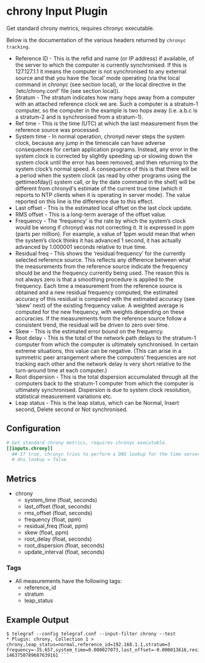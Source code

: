 # chrony Input Plugin

Get standard chrony metrics, requires chronyc executable.

Below is the documentation of the various headers returned by `chronyc
tracking`.

- Reference ID - This is the refid and name (or IP address) if available, of the
server to which the computer is currently synchronised. If this is 127.127.1.1
it means the computer is not synchronised to any external source and that you
have the ‘local’ mode operating (via the local command in chronyc (see section
local), or the local directive in the ‘/etc/chrony.conf’ file (see section
local)).
- Stratum - The stratum indicates how many hops away from a computer with an
attached reference clock we are. Such a computer is a stratum-1 computer, so the
computer in the example is two hops away (i.e. a.b.c is a stratum-2 and is
synchronised from a stratum-1).
- Ref time - This is the time (UTC) at which the last measurement from the
reference source was processed.
- System time - In normal operation, chronyd never steps the system clock,
because any jump in the timescale can have adverse consequences for certain
application programs.  Instead, any error in the system clock is corrected by
slightly speeding up or slowing down the system clock until the error has been
removed, and then returning to the system clock’s normal speed. A consequence of
this is that there will be a period when the system clock (as read by other
programs using the gettimeofday() system call, or by the date command in the
shell) will be different from chronyd's estimate of the current true time (which
it reports to NTP clients when it is operating in server mode). The value
reported on this line is the difference due to this effect.
- Last offset - This is the estimated local offset on the last clock update.
- RMS offset - This is a long-term average of the offset value.
- Frequency - The ‘frequency’ is the rate by which the system’s clock would be
wrong if chronyd was not correcting it. It is expressed in ppm (parts per
million).  For example, a value of 1ppm would mean that when the system’s clock
thinks it has advanced 1 second, it has actually advanced by 1.000001 seconds
relative to true time.
- Residual freq - This shows the ‘residual frequency’ for the currently selected
reference source. This reflects any difference between what the measurements
from the reference source indicate the frequency should be and the frequency
currently being used.  The reason this is not always zero is that a smoothing
procedure is applied to the frequency. Each time a measurement from the
reference source is obtained and a new residual frequency computed, the
estimated accuracy of this residual is compared with the estimated accuracy (see
‘skew’ next) of the existing frequency value. A weighted average is computed for
the new frequency, with weights depending on these accuracies. If the
measurements from the reference source follow a consistent trend, the residual
will be driven to zero over time.
- Skew - This is the estimated error bound on the frequency.
- Root delay - This is the total of the network path delays to the stratum-1
computer from which the computer is ultimately synchronised. In certain extreme
situations, this value can be negative. (This can arise in a symmetric peer
arrangement where the computers’ frequencies are not tracking each other and the
network delay is very short relative to the turn-around time at each computer.)
- Root dispersion - This is the total dispersion accumulated through all the
computers back to the stratum-1 computer from which the computer is ultimately
synchronised.  Dispersion is due to system clock resolution, statistical
measurement variations etc.
- Leap status - This is the leap status, which can be Normal, Insert second,
Delete second or Not synchronised.

## Configuration

```toml @sample.conf
# Get standard chrony metrics, requires chronyc executable.
[[inputs.chrony]]
  ## If true, chronyc tries to perform a DNS lookup for the time server.
  # dns_lookup = false
```

## Metrics

- chrony
  - system_time (float, seconds)
  - last_offset (float, seconds)
  - rms_offset (float, seconds)
  - frequency (float, ppm)
  - residual_freq (float, ppm)
  - skew (float, ppm)
  - root_delay (float, seconds)
  - root_dispersion (float, seconds)
  - update_interval (float, seconds)

### Tags

- All measurements have the following tags:
  - reference_id
  - stratum
  - leap_status

## Example Output

```shell
$ telegraf --config telegraf.conf --input-filter chrony --test
* Plugin: chrony, Collection 1 >
chrony,leap_status=normal,reference_id=192.168.1.1,stratum=3
frequency=-35.657,system_time=0.000027073,last_offset=-0.000013616,residual_freq=-0,rms_offset=0.000027073,root_delay=0.000644,root_dispersion=0.003444,skew=0.001,update_interval=1031.2
1463750789687639161 ```
